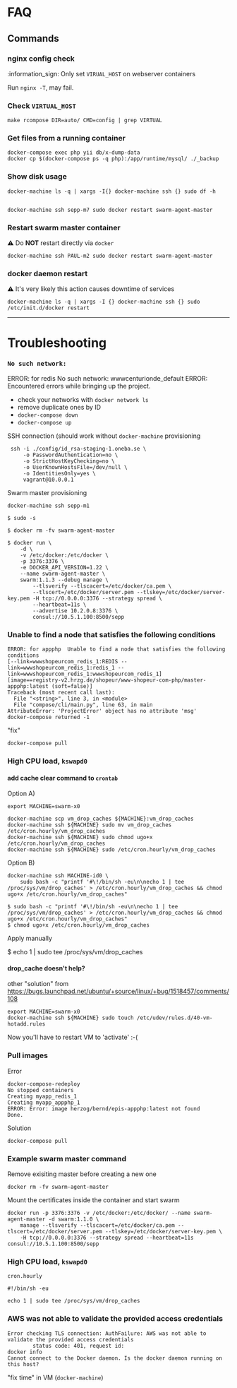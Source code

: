 # FAQ

## Commands

### nginx config check

:information_sign: Only set `VIRUAL_HOST` on webserver containers

Run `nginx -T`, may fail.

### Check `VIRTUAL_HOST`
    
    make rcompose DIR=auto/ CMD=config | grep VIRTUAL

### Get files from a running container
    
    docker-compose exec php yii db/x-dump-data
    docker cp $(docker-compose ps -q php):/app/runtime/mysql/ ./_backup
    
    
### Show disk usage

    docker-machine ls -q | xargs -I{} docker-machine ssh {} sudo df -h
    

    docker-machine ssh sepp-m7 sudo docker restart swarm-agent-master


### Restart swarm master container

:warning: Do **NOT** restart directly via `docker`

    docker-machine ssh PAUL-m2 sudo docker restart swarm-agent-master

### docker daemon restart

:warning: It's very likely this action causes downtime of services

    docker-machine ls -q | xargs -I {} docker-machine ssh {} sudo /etc/init.d/docker restart

---

# Troubleshooting

### `No such network:`

  ERROR: for redis  No such network: wwwcenturionde_default
  ERROR: Encountered errors while bringing up the project.

- check your networks with `docker network ls`
- remove duplicate ones by ID
- `docker-compose down`
- `docker-compose up`


SSH connection (should work without `docker-machine` provisioning

     ssh -i ./config/id_rsa-staging-1.oneba.se \
         -o PasswordAuthentication=no \
         -o StrictHostKeyChecking=no \
         -o UserKnownHostsFile=/dev/null \
         -o IdentitiesOnly=yes \
         vagrant@10.0.0.1

Swarm master provisioning

    docker-machine ssh sepp-m1

    $ sudo -s

    $ docker rm -fv swarm-agent-master

    $ docker run \
        -d \
        -v /etc/docker:/etc/docker \
        -p 3376:3376 \
        -e DOCKER_API_VERSION=1.22 \
        --name swarm-agent-master \
        swarm:1.1.3 --debug manage \
            --tlsverify --tlscacert=/etc/docker/ca.pem \
            --tlscert=/etc/docker/server.pem --tlskey=/etc/docker/server-key.pem -H tcp://0.0.0.0:3376 --strategy spread \
            --heartbeat=11s \
            --advertise 10.2.0.8:3376 \
            consul://10.5.1.100:8500/sepp
    
    
### Unable to find a node that satisfies the following conditions
        
    ERROR: for appphp  Unable to find a node that satisfies the following conditions 
    [--link=wwwshopeurcom_redis_1:REDIS --link=wwwshopeurcom_redis_1:redis_1 --link=wwwshopeurcom_redis_1:wwwshopeurcom_redis_1]
    [image==registry-v2.hrzg.de/shopeur/www-shopeur-com-php/master-appphp:latest (soft=false)]
    Traceback (most recent call last):
      File "<string>", line 3, in <module>
      File "compose/cli/main.py", line 63, in main
    AttributeError: 'ProjectError' object has no attribute 'msg'
    docker-compose returned -1

"fix"

    docker-compose pull
    
    
    



###  High CPU load, `kswapd0`

#### add cache clear command to `crontab`

Option A)

    export MACHINE=swarm-x0

    docker-machine scp vm_drop_caches ${MACHINE}:vm_drop_caches
    docker-machine ssh ${MACHINE} sudo mv vm_drop_caches /etc/cron.hourly/vm_drop_caches
    docker-machine ssh ${MACHINE} sudo chmod ugo+x /etc/cron.hourly/vm_drop_caches
    docker-machine ssh ${MACHINE} sudo /etc/cron.hourly/vm_drop_caches

Option B)

    docker-machine ssh MACHINE-id0 \
        sudo bash -c "printf '#\!/bin/sh -eu\n\necho 1 | tee /proc/sys/vm/drop_caches' > /etc/cron.hourly/vm_drop_caches && chmod ugo+x /etc/cron.hourly/vm_drop_caches"

    $ sudo bash -c "printf '#\!/bin/sh -eu\n\necho 1 | tee /proc/sys/vm/drop_caches' > /etc/cron.hourly/vm_drop_caches && chmod ugo+x /etc/cron.hourly/vm_drop_caches"
    $ chmod ugo+x /etc/cron.hourly/vm_drop_caches

Apply manually
       
   $ echo 1 | sudo tee /proc/sys/vm/drop_caches

#### drop_cache doesn't help?

other "solution" from https://bugs.launchpad.net/ubuntu/+source/linux/+bug/1518457/comments/108

```
export MACHINE=swarm-x0
docker-machine ssh ${MACHINE} sudo touch /etc/udev/rules.d/40-vm-hotadd.rules
```

Now you'll have to restart VM to 'activate' :-(


### Pull images

Error

    docker-compose-redeploy 
    No stopped containers
    Creating myapp_redis_1
    Creating myapp_appphp_1
    ERROR: Error: image herzog/bernd/epis-appphp:latest not found
    Done.

Solution
    
    docker-compose pull


### Example swarm master command

Remove exisiting master before creating a new one

    docker rm -fv swarm-agent-master

Mount the certificates inside the container and start swarm
    
    docker run -p 3376:3376 -v /etc/docker:/etc/docker/ --name swarm-agent-master -d swarm:1.1.0 \
        manage --tlsverify --tlscacert=/etc/docker/ca.pem --tlscert=/etc/docker/server.pem --tlskey=/etc/docker/server-key.pem \
        -H tcp://0.0.0.0:3376 --strategy spread --heartbeat=11s consul://10.5.1.100:8500/sepp

### High CPU load, `kswapd0`

`cron.hourly`

    #!/bin/sh -eu

    echo 1 | sudo tee /proc/sys/vm/drop_caches

### AWS was not able to validate the provided access credentials 

    Error checking TLS connection: AuthFailure: AWS was not able to validate the provided access credentials
            status code: 401, request id: 
    docker info
    Cannot connect to the Docker daemon. Is the docker daemon running on this host?

"fix time" in VM (`docker-machine`)
